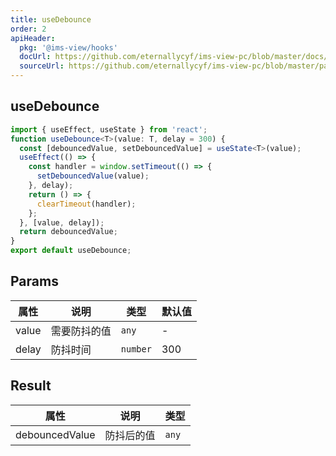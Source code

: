 ```yaml
---
title: useDebounce
order: 2
apiHeader:
  pkg: '@ims-view/hooks'
  docUrl: https://github.com/eternallycyf/ims-view-pc/blob/master/docs/hooks/useDebounce.md
  sourceUrl: https://github.com/eternallycyf/ims-view-pc/blob/master/packages/hooks/src/useDebounce.ts
---
```


## useDebounce

```ts
import { useEffect, useState } from 'react';
function useDebounce<T>(value: T, delay = 300) {
  const [debouncedValue, setDebouncedValue] = useState<T>(value);
  useEffect(() => {
    const handler = window.setTimeout(() => {
      setDebouncedValue(value);
    }, delay);
    return () => {
      clearTimeout(handler);
    };
  }, [value, delay]);
  return debouncedValue;
}
export default useDebounce;
```

## Params

| 属性  | 说明         | 类型     | 默认值 |
| ----- | ------------ | -------- | ------ |
| value | 需要防抖的值 | `any`    | -      |
| delay | 防抖时间     | `number` | 300    |

## Result

| 属性           | 说明       | 类型  |
| -------------- | ---------- | ----- |
| debouncedValue | 防抖后的值 | `any` |
